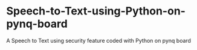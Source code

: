 # Speech-to-Text-using-Python-on-pynq-board
A Speech to Text using security feature coded with Python on pynq board
